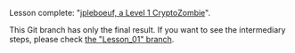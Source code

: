 Lesson complete: "[jpleboeuf, a Level 1 CryptoZombie](https://share.cryptozombies.io/en/lesson/1/share/jpleboeuf)".

This Git branch has only the final result.
If you want to see the intermediary steps, please check [the "Lesson_01" branch](https://github.com/jpleboeuf/cryptozombies/tree/Lesson_01/Lesson_01).

